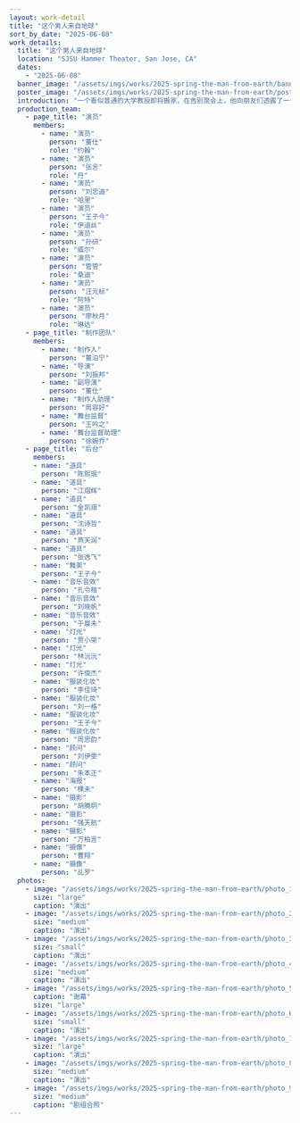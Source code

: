 ```yaml
---
layout: work-detail
title: "这个男人来自地球"
sort_by_date: "2025-06-08"
work_details:
  title: "这个男人来自地球"
  location: "SJSU Hammer Theater, San Jose, CA"
  dates:
    - "2025-06-08"
  banner_image: "/assets/imgs/works/2025-spring-the-man-from-earth/banner.png"
  poster_image: "/assets/imgs/works/2025-spring-the-man-from-earth/poster.png"
  introduction: "一个看似普通的大学教授即将搬家，在告别聚会上，他向朋友们透露了一个惊人的秘密：他已经活了14000年。这个看似荒诞的声明引发了一场关于信仰、科学和人性的深刻讨论。陋室一间，门扉轻掩。深不可测的叙述者，横贯纪元的奥德赛。挣脱了时间的束缚，记忆会是什么形状？流变不居的故事里，如何才能定义真相？"
  production_team:
    - page_title: "演员"
      members:
        - name: "演员"
          person: "董仕"
          role: "约翰"
        - name: "演员"
          person: "张言"
          role: "丹"
        - name: "演员"
          person: "刘忠迪"
          role: "哈里"
        - name: "演员"
          person: "王子今"
          role: "伊迪丝"
        - name: "演员"
          person: "孙研"
          role: "威尔"
        - name: "演员"
          person: "管管"
          role: "桑迪"
        - name: "演员"
          person: "汪元标"
          role: "阿特"
        - name: "演员"
          person: "廖秋月"
          role: "琳达"
    - page_title: "制作团队"
      members:
        - name: "制作人"
          person: "董泊宁"
        - name: "导演"
          person: "刘振邦"
        - name: "副导演"
          person: "董仕"
        - name: "制作人助理"
          person: "周容好"
        - name: "舞台监督"
          person: "王吟之"
        - name: "舞台监督助理"
          person: "徐婉乔"
    - page_title: "后台"
      members:
      - name: "道具"
        person: "陈熙珉"
      - name: "道具"
        person: "江熠辉"
      - name: "道具"
        person: "金凯祺"
      - name: "道具"
        person: "沈诗哲"
      - name: "道具"
        person: "燕天润"
      - name: "道具"
        person: "张逸飞"
      - name: "舞美"
        person: "王子今"
      - name: "音乐音效"
        person: "孔令楷"
      - name: "音乐音效"
        person: "刘晓帆"
      - name: "音乐音效"
        person: "于晨未"
      - name: "灯光"
        person: "贾小荣"
      - name: "灯光"
        person: "林沅沅"
      - name: "灯光"
        person: "许俊杰"
      - name: "服装化妆"
        person: "李佳琦"
      - name: "服装化妆"
        person: "刘一格"
      - name: "服装化妆"
        person: "王子今"
      - name: "服装化妆"
        person: "周思韵"
      - name: "顾问"
        person: "刘伊雯"
      - name: "顾问"
        person: "朱本正"
      - name: "海报"
        person: "棵未"
      - name: "摄影"
        person: "胡腾玥"
      - name: "摄影"
        person: "强天航"
      - name: "摄影"
        person: "万柏言"
      - name: "摄像"
        person: "曹翔"
      - name: "摄像"
        person: "乩罗"
  photos:
    - image: "/assets/imgs/works/2025-spring-the-man-from-earth/photo_1.jpg"
      size: "large"
      caption: "演出"
    - image: "/assets/imgs/works/2025-spring-the-man-from-earth/photo_2.jpg"
      size: "medium"
      caption: "演出"
    - image: "/assets/imgs/works/2025-spring-the-man-from-earth/photo_3.jpg"
      size: "small"
      caption: "演出"
    - image: "/assets/imgs/works/2025-spring-the-man-from-earth/photo_4.jpg"
      size: "medium"
      caption: "演出"
    - image: "/assets/imgs/works/2025-spring-the-man-from-earth/photo_5.jpg"
      caption: "谢幕"
      size: "large"
    - image: "/assets/imgs/works/2025-spring-the-man-from-earth/photo_6.jpg"
      size: "small"
      caption: "演出"
    - image: "/assets/imgs/works/2025-spring-the-man-from-earth/photo_7.jpg"
      size: "large"
      caption: "演出"
    - image: "/assets/imgs/works/2025-spring-the-man-from-earth/photo_8.jpg"
      size: "medium"
      caption: "演出"
    - image: "/assets/imgs/works/2025-spring-the-man-from-earth/photo_9.jpg"
      size: "medium"
      caption: "剧组合照"
---
```

